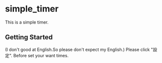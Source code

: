 # simple_timer

This is a simple timer.

## Getting Started

(I don't good at English.So please don't expect my English.)
Please click "設定".
Before set your want times.
